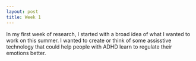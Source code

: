 ```yaml
---
layout: post
title: Week 1
---
```


In my first week of research, I started with a broad idea of what I wanted to work on this summer. I wanted to create or think of some assisstive technology that could help people with ADHD learn to regulate their emotions better.

